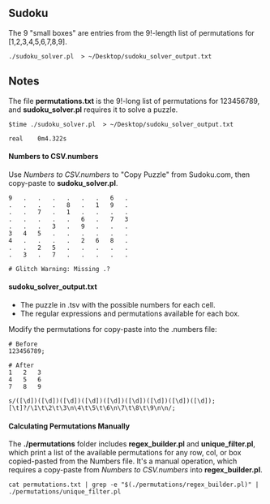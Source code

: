 ## Sudoku
The 9 "small boxes" are entries from the 9!-length list of permutations for [1,2,3,4,5,6,7,8,9]. 


```
./sudoku_solver.pl  > ~/Desktop/sudoku_solver_output.txt 
```


## Notes

The file **permutations.txt** is the 9!-long list of permutations for 123456789, and **sudoku_solver.pl** requires it to solve a puzzle.

```
$time ./sudoku_solver.pl  > ~/Desktop/sudoku_solver_output.txt 

real	0m4.322s
```


#### Numbers to CSV.numbers
Use *Numbers to CSV.numbers* to "Copy Puzzle" from Sudoku.com, then copy-paste to **sudoku_solver.pl**.

```
9	.	.	.	.	.	.	6	.
.	.	.	.	8	.	1	9	.
.	.	7	.	1	.	.	.	.
.	.	.	.	.	6	.	7	3
.	.	.	3	.	9	.	.	.
3	4	5	.	.	.	.	.	.
4	.	.	.	.	2	6	8	.
.	.	2	5	.	.	.	.	.
.	3	.	7	.	.	.	.	.

# Glitch Warning: Missing .?
```

#### sudoku_solver_output.txt
- The puzzle in .tsv with the possible numbers for each cell.
- The regular expressions and permutations available for each box.

Modify the permutations for copy-paste into the .numbers file:
```
# Before
123456789;

# After
1	2	3
4	5	6
7	8	9
```


```
s/([\d])([\d])([\d])([\d])([\d])([\d])([\d])([\d])([\d]);[\t]?/\1\t\2\t\3\n\4\t\5\t\6\n\7\t\8\t\9\n\n/;
```


#### Calculating Permutations Manually

The **./permutations** folder includes **regex_builder.pl** and **unique_filter.pl**, which print a list of the available permutations for any row, col, or box copied-pasted from the Numbers file. It's a manual operation, which requires a copy-paste from *Numbers to CSV.numbers* into **regex_builder.pl**.

```
cat permutations.txt | grep -e "$(./permutations/regex_builder.pl)" | ./permutations/unique_filter.pl
```